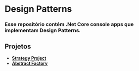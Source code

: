 # Design Patterns

### Esse repositório contém .Net Core console apps que implementam Design Patterns.

## Projetos

- **[Strategy Project](Strategy-Project/README.md)**
- **[Abstract Factory](Abstract-Factory/README.md)**
